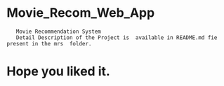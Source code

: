 # Movie_Recom_Web_App

       Movie Recommendation System
       Detail Description of the Project is  available in README.md fie  present in the mrs  folder.
       
   # Hope you liked it.
